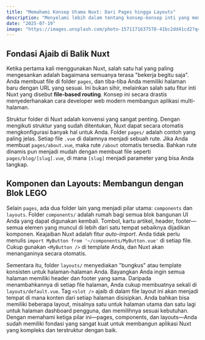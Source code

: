 ```yaml
---
title: "Memahami Konsep Utama Nuxt: Dari Pages hingga Layouts"
description: "Menyelami lebih dalam tentang konsep-konsep inti yang membuat Nuxt begitu powerful, seperti struktur folder, file-based routing, dan komponen."
date: "2025-07-19"
image: "https://images.unsplash.com/photo-1571171637578-41bc2dd41cd2?q=80&w=2070&auto=format&fit=crop"
---
```


## Fondasi Ajaib di Balik Nuxt

Ketika pertama kali menggunakan Nuxt, salah satu hal yang paling mengesankan adalah bagaimana semuanya terasa "bekerja begitu saja". Anda membuat file di folder `pages`, dan tiba-tiba Anda memiliki halaman baru dengan URL yang sesuai. Ini bukan sihir, melainkan salah satu fitur inti Nuxt yang disebut **file-based routing**. Konsep ini secara drastis menyederhanakan cara developer web modern membangun aplikasi multi-halaman.

Struktur folder di Nuxt adalah konvensi yang sangat penting. Dengan mengikuti struktur yang sudah ditentukan, Nuxt dapat secara otomatis mengkonfigurasi banyak hal untuk Anda. Folder `pages/` adalah contoh yang paling jelas. Setiap file `.vue` di dalamnya menjadi sebuah rute. Jika Anda membuat `pages/about.vue`, maka rute `/about` otomatis tersedia. Bahkan rute dinamis pun menjadi mudah dengan membuat file seperti `pages/blog/[slug].vue`, di mana `[slug]` menjadi parameter yang bisa Anda tangkap.

## Komponen dan Layouts: Membangun dengan Blok LEGO

Selain `pages`, ada dua folder lain yang menjadi pilar utama: `components` dan `layouts`. Folder `components/` adalah rumah bagi semua blok bangunan UI Anda yang dapat digunakan kembali. Tombol, kartu artikel, header, footer—semua elemen yang muncul di lebih dari satu tempat sebaiknya dijadikan komponen. Keajaiban Nuxt adalah fitur _auto-import_. Anda tidak perlu menulis `import MyButton from '~/components/MyButton.vue'` di setiap file. Cukup gunakan `<MyButton />` di template Anda, dan Nuxt akan menanganinya secara otomatis.

Sementara itu, folder `layouts/` menyediakan "bungkus" atau template konsisten untuk halaman-halaman Anda. Bayangkan Anda ingin semua halaman memiliki header dan footer yang sama. Daripada menambahkannya di setiap file halaman, Anda cukup membuatnya sekali di `layouts/default.vue`. Tag `<slot />` ajaib di dalam file layout ini akan menjadi tempat di mana konten dari setiap halaman disisipkan. Anda bahkan bisa memiliki beberapa layout, misalnya satu untuk halaman utama dan satu lagi untuk halaman dashboard pengguna, dan memilihnya sesuai kebutuhan. Dengan memahami ketiga pilar ini—pages, components, dan layouts—Anda sudah memiliki fondasi yang sangat kuat untuk membangun aplikasi Nuxt yang kompleks dan terstruktur dengan baik.
